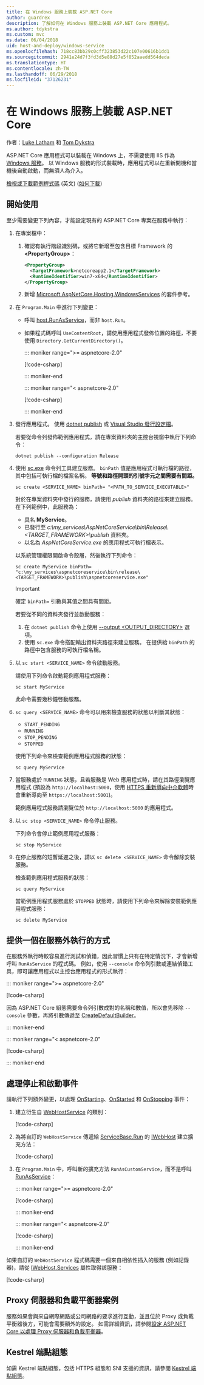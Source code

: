 ```yaml
---
title: 在 Windows 服務上裝載 ASP.NET Core
author: guardrex
description: 了解如何在 Windows 服務上裝載 ASP.NET Core 應用程式。
ms.author: tdykstra
ms.custom: mvc
ms.date: 06/04/2018
uid: host-and-deploy/windows-service
ms.openlocfilehash: 718cc83bb29c0cff323853d22c107e00616b1dd1
ms.sourcegitcommit: 2941e24d7f3fd3d5e88d27e5f852aaedd564deda
ms.translationtype: HT
ms.contentlocale: zh-TW
ms.lasthandoff: 06/29/2018
ms.locfileid: "37126231"
---
```

# <a name="host-aspnet-core-in-a-windows-service"></a>在 Windows 服務上裝載 ASP.NET Core

作者：[Luke Latham](https://github.com/guardrex) 和 [Tom Dykstra](https://github.com/tdykstra)

ASP.NET Core 應用程式可以裝載在 Windows 上，不需要使用 IIS 作為 [Windows 服務](/dotnet/framework/windows-services/introduction-to-windows-service-applications)。 以 Windows 服務的形式裝載時，應用程式可以在重新開機和當機後自動啟動，而無須人為介入。

[檢視或下載範例程式碼](https://github.com/aspnet/Docs/tree/master/aspnetcore/host-and-deploy/windows-service/sample) \(英文\) ([如何下載](xref:tutorials/index#how-to-download-a-sample))

## <a name="get-started"></a>開始使用

至少需要變更下列內容，才能設定現有的 ASP.NET Core 專案在服務中執行：

1. 在專案檔中：

   1. 確認有執行階段識別碼，或將它新增至包含目標 Framework 的 **\<PropertyGroup>**：
      ```xml
      <PropertyGroup>
        <TargetFramework>netcoreapp2.1</TargetFramework>
        <RuntimeIdentifier>win7-x64</RuntimeIdentifier>
      </PropertyGroup>
      ```
   1. 新增 [Microsoft.AspNetCore.Hosting.WindowsServices](https://www.nuget.org/packages/Microsoft.AspNetCore.Hosting.WindowsServices/) 的套件參考。

1. 在 `Program.Main` 中進行下列變更：

   * 呼叫 [host.RunAsService](/dotnet/api/microsoft.aspnetcore.hosting.windowsservices.webhostwindowsserviceextensions.runasservice)，而非 `host.Run`。

   * 如果程式碼呼叫 `UseContentRoot`，請使用應用程式發佈位置的路徑，不要使用 `Directory.GetCurrentDirectory()`。

     ::: moniker range=">= aspnetcore-2.0"

     [!code-csharp[](windows-service/sample/Program.cs?name=ServiceOnly&highlight=3-4,7,11)]

     ::: moniker-end

     ::: moniker range="< aspnetcore-2.0"

     [!code-csharp[](windows-service/sample_snapshot/Program.cs?name=ServiceOnly&highlight=3-4,8,13)]

     ::: moniker-end

1. 發行應用程式。 使用 [dotnet publish](/dotnet/articles/core/tools/dotnet-publish) 或 [Visual Studio 發行設定檔](xref:host-and-deploy/visual-studio-publish-profiles)。

   若要從命令列發佈範例應用程式，請在專案資料夾的主控台視窗中執行下列命令：

   ```console
   dotnet publish --configuration Release
   ```

1. 使用 [sc.exe](https://technet.microsoft.com/library/bb490995) 命令列工具建立服務。 `binPath` 值是應用程式可執行檔的路徑，其中包括可執行檔的檔案名稱。 **等號和路徑開頭的引號字元之間需要有間距。**

   ```console
   sc create <SERVICE_NAME> binPath= "<PATH_TO_SERVICE_EXECUTABLE>"
   ```

   對於在專案資料夾中發行的服務，請使用 *publish* 資料夾的路徑來建立服務。 在下列範例中，此服務為：

   * 具名 **MyService**。
   * 已發行至 *c:\\my_services\\AspNetCoreService\\bin\\Release\\&lt;TARGET_FRAMEWORK&gt;\\publish* 資料夾。
   * 以名為 *AspNetCoreService.exe* 的應用程式可執行檔表示。

   以系統管理權限開啟命令殼層，然後執行下列命令：

   ```console
   sc create MyService binPath= "c:\my_services\aspnetcoreservice\bin\release\<TARGET_FRAMEWORK>\publish\aspnetcoreservice.exe"
   ```
   
   > [!IMPORTANT]
   > 確定 `binPath=` 引數與其值之間具有間距。
   
   若要從不同的資料夾發行並啟動服務：
   
   1. 在 `dotnet publish` 命令上使用 [--output &lt;OUTPUT_DIRECTORY&gt;](/dotnet/core/tools/dotnet-publish#options) 選項。
   1. 使用 `sc.exe` 命令搭配輸出資料夾路徑來建立服務。 在提供給 `binPath` 的路徑中包含服務的可執行檔名稱。

1. 以 `sc start <SERVICE_NAME>` 命令啟動服務。

   請使用下列命令啟動範例應用程式服務：

   ```console
   sc start MyService
   ```

   此命令需要幾秒鐘啓動服務。

1. `sc query <SERVICE_NAME>` 命令可以用來檢查服務的狀態以判斷其狀態：

   * `START_PENDING`
   * `RUNNING`
   * `STOP_PENDING`
   * `STOPPED`

   使用下列命令來檢查範例應用程式服務的狀態：

   ```console
   sc query MyService
   ```

1. 當服務處於 `RUNNING` 狀態，且若服務是 Web 應用程式時，請在其路徑瀏覽應用程式 (預設為 `http://localhost:5000`，使用 [HTTPS 重新導向中介軟體](xref:security/enforcing-ssl)時會重新導向至 `https://localhost:5001`)。

   範例應用程式服務請瀏覽位於 `http://localhost:5000` 的應用程式。

1. 以 `sc stop <SERVICE_NAME>` 命令停止服務。

   下列命令會停止範例應用程式服務：

   ```console
   sc stop MyService
   ```

1. 在停止服務的短暫延遲之後，請以 `sc delete <SERVICE_NAME>` 命令解除安裝服務。

   檢查範例應用程式服務的狀態：

   ```console
   sc query MyService
   ```

   當範例應用程式服務處於 `STOPPED` 狀態時，請使用下列命令來解除安裝範例應用程式服務：

   ```console
   sc delete MyService
   ```

## <a name="provide-a-way-to-run-outside-of-a-service"></a>提供一個在服務外執行的方式

在服務外執行時較容易進行測試和偵錯，因此習慣上只有在特定情況下，才會新增呼叫 `RunAsService` 的程式碼。 例如，使用 `--console` 命令列引數或連結偵錯工具，即可讓應用程式以主控台應用程式的形式執行：

::: moniker range=">= aspnetcore-2.0"

[!code-csharp[](windows-service/sample/Program.cs?name=ServiceOrConsole)]

因為 ASP.NET Core 組態需要命令列引數成對的名稱和數值，所以會先移除 `--console` 參數，再將引數傳遞至 [CreateDefaultBuilder](/dotnet/api/microsoft.aspnetcore.webhost.createdefaultbuilder)。

::: moniker-end

::: moniker range="< aspnetcore-2.0"

[!code-csharp[](windows-service/sample_snapshot/Program.cs?name=ServiceOrConsole)]

::: moniker-end

## <a name="handle-stopping-and-starting-events"></a>處理停止和啟動事件

請執行下列額外變更，以處理 [OnStarting](/dotnet/api/microsoft.aspnetcore.hosting.windowsservices.webhostservice.onstarting)、[OnStarted](/dotnet/api/microsoft.aspnetcore.hosting.windowsservices.webhostservice.onstarted) 和 [OnStopping](/dotnet/api/microsoft.aspnetcore.hosting.windowsservices.webhostservice.onstopping) 事件：

1. 建立衍生自 [WebHostService](/dotnet/api/microsoft.aspnetcore.hosting.windowsservices.webhostservice) 的類別：

   [!code-csharp[](windows-service/sample/CustomWebHostService.cs?name=NoLogging)]

2. 為將自訂的 `WebHostService` 傳遞給 [ServiceBase.Run](/dotnet/api/system.serviceprocess.servicebase.run) 的 [IWebHost](/dotnet/api/microsoft.aspnetcore.hosting.iwebhost) 建立擴充方法：

   [!code-csharp[](windows-service/sample/WebHostServiceExtensions.cs?name=ExtensionsClass)]

3. 在 `Program.Main` 中，呼叫新的擴充方法 `RunAsCustomService`，而不是呼叫 [RunAsService](/dotnet/api/microsoft.aspnetcore.hosting.windowsservices.webhostwindowsserviceextensions.runasservice)：

   ::: moniker range=">= aspnetcore-2.0"

   [!code-csharp[](windows-service/sample/Program.cs?name=HandleStopStart&highlight=27)]

   ::: moniker-end

   ::: moniker range="< aspnetcore-2.0"

   [!code-csharp[](windows-service/sample_snapshot/Program.cs?name=HandleStopStart&highlight=27)]

   ::: moniker-end

如果自訂的 `WebHostService` 程式碼需要一個來自相依性插入的服務 (例如記錄器)，請從 [IWebHost.Services](/dotnet/api/microsoft.aspnetcore.hosting.iwebhost.services) 屬性取得該服務：

[!code-csharp[](windows-service/sample/CustomWebHostService.cs?name=Logging&highlight=7)]

## <a name="proxy-server-and-load-balancer-scenarios"></a>Proxy 伺服器和負載平衡器案例

服務如果會與來自網際網路或公司網路的要求進行互動，並且位於 Proxy 或負載平衡器後方，可能會需要額外的設定。 如需詳細資訊，請參閱[設定 ASP.NET Core 以處理 Proxy 伺服器和負載平衡器](xref:host-and-deploy/proxy-load-balancer)。

## <a name="kestrel-endpoint-configuration"></a>Kestrel 端點組態

如需 Kestrel 端點組態，包括 HTTPS 組態和 SNI 支援的資訊，請參閱 [Kestrel 端點組態](xref:fundamentals/servers/kestrel#endpoint-configuration)。
